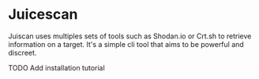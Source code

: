 # Juicescan
Juiscan uses multiples sets of tools such as Shodan.io or Crt.sh to retrieve information on a target.
It's a simple cli tool that aims to be powerful and discreet.

TODO Add installation tutorial
